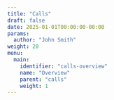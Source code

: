 ```yaml
---
title: "Calls"
draft: false
date: 2025-01-01T00:00:00-00:00
params:
  author: "John Smith"
weight: 20
menu:
  main:
    identifier: "calls-overview"
    name: "Overview"
    parent: "calls"
    weight: 1
---
```

